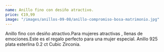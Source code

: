 ```yaml
---
name: Anillo fino con desiño atractivo.
price: €19,99
image: "/images/anillos-09-08/anillo-compromiso-bosa-matrimonio.jpg"
---
```


<div id='product-component-5df17b51dc4'></div>
<script type="text/javascript">
/*<![CDATA[*/

(function () {
  var scriptURL = 'https://sdks.shopifycdn.com/buy-button/latest/buy-button-storefront.min.js';
  if (window.ShopifyBuy) {
    if (window.ShopifyBuy.UI) {
      ShopifyBuyInit();
    } else {
      loadScript();
    }
  } else {
    loadScript();
  }

  function loadScript() {
    var script = document.createElement('script');
    script.async = true;
    script.src = scriptURL;
    (document.getElementsByTagName('head')[0] || document.getElementsByTagName('body')[0]).appendChild(script);
    script.onload = ShopifyBuyInit;
  }

  function ShopifyBuyInit() {
    var client = ShopifyBuy.buildClient({
      domain: 'mobileek.myshopify.com',
      apiKey: '82083d7fef2773ffdb4f27f907402c59',
      appId: '6',
    });

    ShopifyBuy.UI.onReady(client).then(function (ui) {
      ui.createComponent('product', {
        id: [1134868398124],
        node: document.getElementById('product-component-5df17b51dc4'),
        moneyFormat: '%E2%82%AC%7B%7Bamount_with_comma_separator%7D%7D',
        options: {
  "product": {
    "layout": "horizontal",
    "variantId": "all",
    "width": "100%",
    "contents": {
      "img": false,
      "imgWithCarousel": true,
      "variantTitle": false,
      "description": true,
      "buttonWithQuantity": false,
      "quantity": false
    },
    "text": {
      "button": "Añadir a la Cesta"
    },
    "styles": {
      "product": {
        "text-align": "left",
        "@media (min-width: 601px)": {
          "max-width": "100%",
          "margin-left": "0",
          "margin-bottom": "50px"
        }
      },
      "button": {
        "background-color": "#f5705c",
        ":hover": {
          "background-color": "#dd6553"
        },
        ":focus": {
          "background-color": "#dd6553"
        }
      },
      "title": {
        "font-size": "26px"
      },
      "price": {
        "font-size": "18px"
      },
      "compareAt": {
        "font-size": "15px"
      }
    }
  },
  "cart": {
    "contents": {
      "button": true
    },
    "text": {
      "title": " Tu Cesta",
      "notice": "El envío se agrega al momento del pago.",
      "button": "Comprar ahora",
      "empty": "Tu Cesta está vacía."
    },
    "styles": {
      "button": {
        "background-color": "#f5705c",
        ":hover": {
          "background-color": "#dd6553"
        },
        ":focus": {
          "background-color": "#dd6553"
        }
      },
      "footer": {
        "background-color": "#ffffff"
      },
      "header": {
        "color": "#4c4c4c"
      },
      "lineItems": {
        "color": "#4c4c4c"
      },
      "subtotalText": {
        "color": "#4c4c4c"
      },
      "subtotal": {
        "color": "#4c4c4c"
      },
      "notice": {
        "color": "#4c4c4c"
      },
      "currency": {
        "color": "#4c4c4c"
      },
      "close": {
        ":hover": {
          "color": "#4c4c4c"
        },
        "color": "#4c4c4c"
      },
      "emptyCart": {
        "color": "#4c4c4c"
      }
    }
  },
  "modalProduct": {
    "contents": {
      "img": false,
      "imgWithCarousel": true,
      "variantTitle": false,
      "buttonWithQuantity": true,
      "button": false,
      "quantity": false
    },
    "styles": {
      "product": {
        "@media (min-width: 601px)": {
          "max-width": "100%",
          "margin-left": "0px",
          "margin-bottom": "0px"
        }
      },
      "button": {
        "background-color": "#f5705c",
        ":hover": {
          "background-color": "#dd6553"
        },
        ":focus": {
          "background-color": "#dd6553"
        }
      }
    }
  },
  "toggle": {
    "styles": {
      "toggle": {
        "background-color": "#f5705c",
        ":hover": {
          "background-color": "#dd6553"
        },
        ":focus": {
          "background-color": "#dd6553"
        }
      }
    }
  },
  "productSet": {
    "styles": {
      "products": {
        "@media (min-width: 601px)": {
          "margin-left": "-20px"
        }
      }
    }
  },
  "lineItem": {
    "styles": {
      "variantTitle": {
        "color": "#4c4c4c"
      },
      "title": {
        "color": "#4c4c4c"
      },
      "price": {
        "color": "#4c4c4c"
      },
      "quantity": {
        "color": "#4c4c4c"
      },
      "quantityIncrement": {
        "color": "#4c4c4c",
        "border-color": "#4c4c4c"
      },
      "quantityDecrement": {
        "color": "#4c4c4c",
        "border-color": "#4c4c4c"
      },
      "quantityInput": {
        "color": "#4c4c4c",
        "border-color": "#4c4c4c"
      }
    }
  }
}
      });
    });
  }
})();
/*]]>*/
</script>


Anillo fino con desiño atractivo.Para mujeres atractivas , llenas de emociones.Este es el regalo perfecto para una mujer especial.
Anillo 925 plata esterlina 0.2 ct Cubic Zirconia.